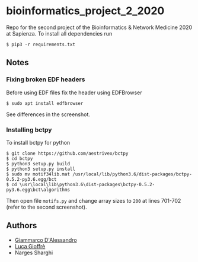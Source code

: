 # bioinformatics_project_2_2020

Repo for the second project of the Bioinformatics & Network Medicine 2020 at Sapienza. To install all dependencies run
```shell
$ pip3 -r requirements.txt
```

## Notes

### Fixing broken EDF headers

Before using EDF files fix the header using EDFBrowser 
```shell
$ sudo apt install edfbrowser
```
See differences in the screenshot.

### Installing bctpy

To install bctpy for python

```shell  
$ git clone https://github.com/aestrivex/bctpy
$ cd bctpy
$ python3 setup.py build
$ python3 setup.py install
$ sudo mv motif34lib.mat /usr/local/lib/python3.6/dist-packages/bctpy-0.5.2-py3.6.egg/bct
$ cd \usr\local\lib\python3.6\dist-packages\bctpy-0.5.2-py3.6.egg\bct\algorithms
```

Then open file `motifs.py` and change array sizes to `200` at lines 701-702 (refer to the second screenshot). 

## Authors
- [Giammarco D'Alessandro](https://github.com/giamdalessandro)
- [Luca Gioffrè](https://github.com/lukfre)
- Narges Sharghi
